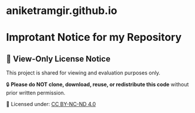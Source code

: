 # aniketramgir.github.io
# Improtant Notice for my Repository
## 🚫 View-Only License Notice

This project is shared for viewing and evaluation purposes only.

🔒 **Please do NOT clone, download, reuse, or redistribute this code** without prior written permission.

📄 Licensed under: [CC BY-NC-ND 4.0](http://creativecommons.org/licenses/by-nc-nd/4.0/)
